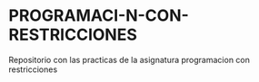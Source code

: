 # PROGRAMACI-N-CON-RESTRICCIONES
Repositorio con las practicas de la asignatura programacion con restricciones
